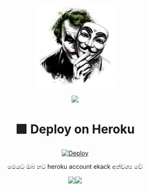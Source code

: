 <div align="center">
  <img src="https://github.com/Thisalx-x/telegram-song-download-bot/blob/main/icon.png" width="190">


  
               
<p align="center">
  <img src="https://readme-typing-svg.herokuapp.com/?lines=made+by+Thisal&font=Fira%20Code&center=true&width=380&height=50">
  



# 🟪 Deploy on Heroku

[![Deploy](https://www.herokucdn.com/deploy/button.svg)](https://heroku.com/deploy?template=https://github.com/Thisalx-x/telegram-song-download-bot)

මෙයට ඔබ හට heroku account ekack අත්වශ්‍ය වේ

<p align="center">
  <img src="https://readme-typing-svg.herokuapp.com/?lines=Youtube+SONG+Download&font=Fira%20Code&center=true&width=380&height=50"><img src="https://github.com/TheDudeThatCode/TheDudeThatCode/blob/master/Assets/Earth.gif" width="24px">


  


  











